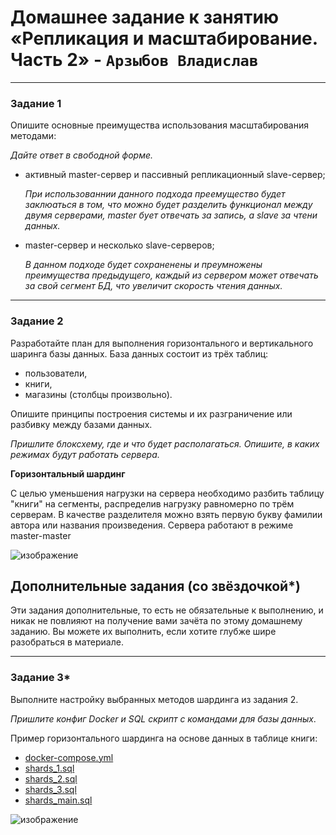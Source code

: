 # Домашнее задание к занятию «Репликация и масштабирование. Часть 2»  - `Арзыбов Владислав`


---

### Задание 1

Опишите основные преимущества использования масштабирования методами:

*Дайте ответ в свободной форме.*

- активный master-сервер и пассивный репликационный slave-сервер;
  
  *При использованнии данного подхода преемущество будет заклюаться в том, что можно будет разделить функционал между двумя серверами, master бует отвечать за запись, а slave за чтени данных.*

- master-сервер и несколько slave-серверов;

  *В данном подходе будет сохраненены и преумножены преимущества предыдущего, каждый из сервером может отвечать за свой сегмент БД, что увеличит скорость чтения данных.*
  

---

### Задание 2


Разработайте план для выполнения горизонтального и вертикального шаринга базы данных. База данных состоит из трёх таблиц: 

- пользователи, 
- книги, 
- магазины (столбцы произвольно). 

Опишите принципы построения системы и их разграничение или разбивку между базами данных.

*Пришлите блоксхему, где и что будет располагаться. Опишите, в каких режимах будут работать сервера.* 

**Горизонтальный шардинг**

С целью уменьшения нагрузки на сервера необходимо разбить таблицу "книги" на сегменты, распределив нагрузку равномерно по трём серверам.
В качестве разделителя можно взять первую букву фамилии автора или названия произведения.
Сервера работают в режиме master-master

![изображение](https://github.com/user-attachments/assets/b849a22b-06cc-4233-b263-46436e6baeef)



## Дополнительные задания (со звёздочкой*)
Эти задания дополнительные, то есть не обязательные к выполнению, и никак не повлияют на получение вами зачёта по этому домашнему заданию. Вы можете их выполнить, если хотите глубже шире разобраться в материале.

---
### Задание 3*

Выполните настройку выбранных методов шардинга из задания 2.

*Пришлите конфиг Docker и SQL скрипт с командами для базы данных*.

Пример горизонтального шардинга на основе данных в таблице книги:

- [docker-compose.yml](https://github.com/vladislav-arzybov/HOMEWORK/blob/main/12_Relyacionnye_BD_and_admin_BD/07_docker-compose.yml)
- [shards_1.sql](https://github.com/vladislav-arzybov/HOMEWORK/blob/main/12_Relyacionnye_BD_and_admin_BD/07_shards_1.sql)
- [shards_2.sql](https://github.com/vladislav-arzybov/HOMEWORK/blob/main/12_Relyacionnye_BD_and_admin_BD/07_shards_2.sql)
- [shards_3.sql](https://github.com/vladislav-arzybov/HOMEWORK/blob/main/12_Relyacionnye_BD_and_admin_BD/07_shards_3.sql)
- [shards_main.sql](https://github.com/vladislav-arzybov/HOMEWORK/blob/main/12_Relyacionnye_BD_and_admin_BD/07_shards_main.sql)

![изображение](https://github.com/user-attachments/assets/e2fc2eee-5227-4a4e-8017-05a0b7dc8587)

